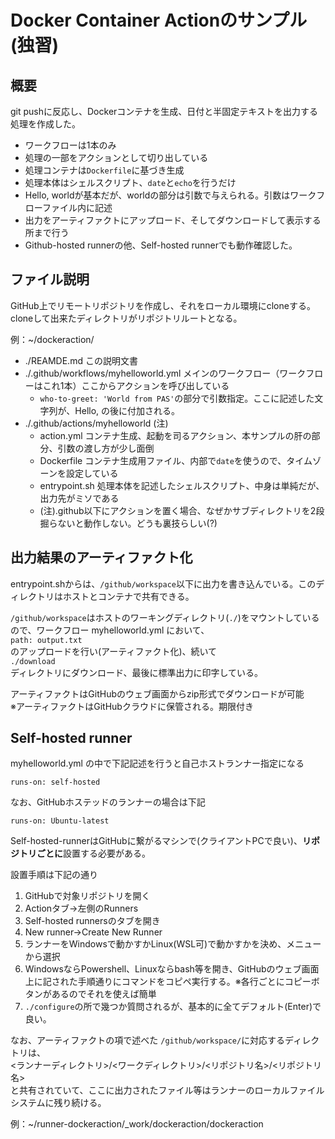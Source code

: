 # Docker Container Actionのサンプル(独習)
## 概要
git pushに反応し、Dockerコンテナを生成、日付と半固定テキストを出力する処理を作成した。
* ワークフローは1本のみ
* 処理の一部をアクションとして切り出している
* 処理コンテナは`Dockerfile`に基づき生成
* 処理本体はシェルスクリプト、`date`と`echo`を行うだけ
* Hello, worldが基本だが、worldの部分は引数で与えられる。引数はワークフローファイル内に記述
* 出力をアーティファクトにアップロード、そしてダウンロードして表示する所まで行う
* Github-hosted runnerの他、Self-hosted runnerでも動作確認した。

## ファイル説明
GitHub上でリモートリポジトリを作成し、それをローカル環境にcloneする。cloneして出来たディレクトリがリポジトリルートとなる。

例：~/dockeraction/

* ./REAMDE.md この説明文書
* ./.github/workflows/myhelloworld.yml メインのワークフロー（ワークフローはこれ1本）ここからアクションを呼び出している
    * `who-to-greet: 'World from PAS'`の部分で引数指定。ここに記述した文字列が、Hello, の後に付加される。
* ./.github/actions/myhelloworld (注)
    * action.yml コンテナ生成、起動を司るアクション、本サンプルの肝の部分、引数の渡し方が少し面倒
    * Dockerfile コンテナ生成用ファイル、内部で`date`を使うので、タイムゾーンを設定している
    * entrypoint.sh 処理本体を記述したシェルスクリプト、中身は単純だが、出力先がミソである
    * (注).github以下にアクションを置く場合、なぜかサブディレクトリを2段掘らないと動作しない。どうも裏技らしい(?)

## 出力結果のアーティファクト化
entrypoint.shからは、`/github/workspace`以下に出力を書き込んでいる。このディレクトリはホストとコンテナで共有できる。

`/github/workspace`はホストのワーキングディレクトリ(`./`)をマウントしているので、ワークフロー myhelloworld.yml において、  
`path: output.txt`  
のアップロードを行い(アーティファクト化)、続いて  
`./download`  
ディレクトリにダウンロード、最後に標準出力に印字している。

アーティファクトはGitHubのウェブ画面からzip形式でダウンロードが可能  
※アーティファクトはGitHubクラウドに保管される。期限付き

## Self-hosted runner
myhelloworld.yml の中で下記記述を行うと自己ホストランナー指定になる  
```
runs-on: self-hosted
```
なお、GitHubホステッドのランナーの場合は下記
```
runs-on: Ubuntu-latest
```
Self-hosted-runnerはGitHubに繋がるマシンで(クライアントPCで良い)、**リポジトリごとに**設置する必要がある。

設置手順は下記の通り
1. GitHubで対象リポジトリを開く
2. Actionタブ→左側のRunners
3. Self-hosted runnersのタブを開き
4. New runner→Create New Runner
5. ランナーをWindowsで動かすかLinux(WSL可)で動かすかを決め、メニューから選択
6. WindowsならPowershell、Linuxならbash等を開き、GitHubのウェブ画面上に記された手順通りにコマンドをコピペ実行する。※各行ごとにコピーボタンがあるのでそれを使えば簡単
7. `./configure`の所で幾つか質問されるが、基本的に全てデフォルト(Enter)で良い。

なお、アーティファクトの項で述べた
`/github/workspace/`に対応するディレクトリは、  
<ランナーディレクトリ>/<ワークディレクトリ>/<リポジトリ名>/<リポジトリ名>  
と共有されていて、ここに出力されたファイル等はランナーのローカルファイルシステムに残り続ける。

例：~/runner-dockeraction/_work/dockeraction/dockeraction